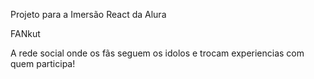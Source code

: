 Projeto para a Imersão React da Alura

FANkut

A rede social onde os fãs seguem os idolos e trocam experiencias com quem participa!
